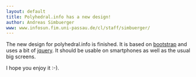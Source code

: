 ```yaml
---
layout: default
title: Polyhedral.info has a new design!
author: Andreas Simbuerger
www: www.infosun.fim.uni-passau.de/cl/staff/simbuerger/
---
```


The new design for polyhedral.info is finished. It is based
on [bootstrap] and uses a bit of [jquery]. It should be usable
on smartphones as well as the usual big screens.

I hope you enjoy it :-).

[bootstrap]: http://getbootstrap.com
[jquery]: http://jquery.com
